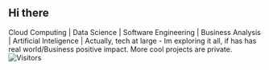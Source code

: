 ## Hi there
Cloud Computing | Data Science | Software Engineering | Business Analysis | Artificial Inteligence | Actually, tech at large - Im exploring it all, if has has real world/Business positive impact. More cool projects are private.
![Visitors](https://visitor-badge.laobi.icu/badge?page_id=Sivuyise15.Sivuyise15)

